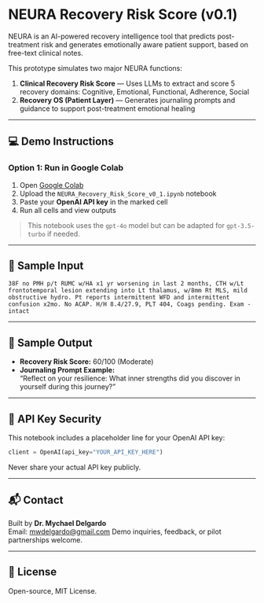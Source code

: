 # NEURA Recovery Risk Score (v0.1)

NEURA is an AI-powered recovery intelligence tool that predicts post-treatment risk and generates emotionally aware patient support, based on free-text clinical notes.

This prototype simulates two major NEURA functions:
1. **Clinical Recovery Risk Score** — Uses LLMs to extract and score 5 recovery domains: Cognitive, Emotional, Functional, Adherence, Social
2. **Recovery OS (Patient Layer)** — Generates journaling prompts and guidance to support post-treatment emotional healing

---

## 💻 Demo Instructions

### Option 1: Run in Google Colab
1. Open [Google Colab](https://colab.research.google.com/)
2. Upload the `NEURA_Recovery_Risk_Score_v0_1.ipynb` notebook
3. Paste your **OpenAI API key** in the marked cell
4. Run all cells and view outputs

> This notebook uses the `gpt-4o` model but can be adapted for `gpt-3.5-turbo` if needed.

---

## 🧠 Sample Input

```
38F no PMH p/t RUMC w/HA x1 yr worsening in last 2 months, CTH w/Lt frontotemporal lesion extending into Lt thalamus, w/8mm Rt MLS, mild obstructive hydro. Pt reports intermittent WFD and intermittent confusion x2mo. No ACAP. H/H 8.4/27.9, PLT 404, Coags pending. Exam - intact
```

---

## 🧾 Sample Output

- **Recovery Risk Score:** 60/100 (Moderate)
- **Journaling Prompt Example:**  
  “Reflect on your resilience: What inner strengths did you discover in yourself during this journey?”

---

## 🔐 API Key Security

This notebook includes a placeholder line for your OpenAI API key:

```python
client = OpenAI(api_key="YOUR_API_KEY_HERE")
```

Never share your actual API key publicly.

---

## 📬 Contact

Built by **Dr. Mychael Delgardo**  
Email: mwdelgardo@gmail.com 
Demo inquiries, feedback, or pilot partnerships welcome.

---

## 🪪 License

Open-source, MIT License.
